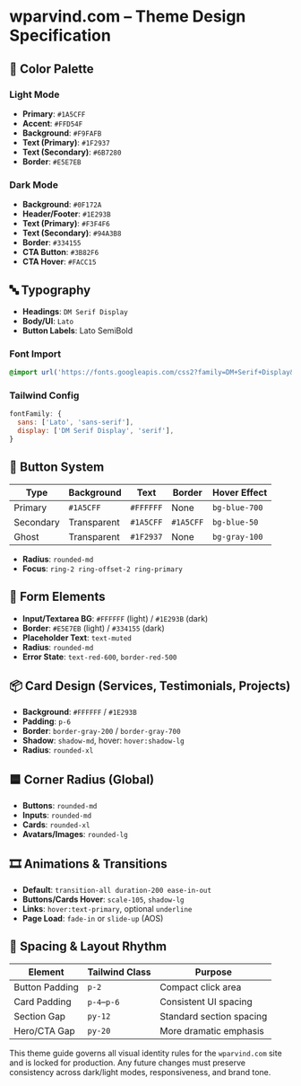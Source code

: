 # wparvind.com – Theme Design Specification

## 🎨 Color Palette

### Light Mode

- **Primary**: `#1A5CFF`
- **Accent**: `#FFD54F`
- **Background**: `#F9FAFB`
- **Text (Primary)**: `#1F2937`
- **Text (Secondary)**: `#6B7280`
- **Border**: `#E5E7EB`

### Dark Mode

- **Background**: `#0F172A`
- **Header/Footer**: `#1E293B`
- **Text (Primary)**: `#F3F4F6`
- **Text (Secondary)**: `#94A3B8`
- **Border**: `#334155`
- **CTA Button**: `#3B82F6`
- **CTA Hover**: `#FACC15`

## 🔤 Typography

- **Headings**: `DM Serif Display`
- **Body/UI**: `Lato`
- **Button Labels**: Lato SemiBold

### Font Import

```css
@import url('https://fonts.googleapis.com/css2?family=DM+Serif+Display&family=Lato:wght@400;600;700&display=swap');
```

### Tailwind Config

```js
fontFamily: {
  sans: ['Lato', 'sans-serif'],
  display: ['DM Serif Display', 'serif'],
}
```

## 🔘 Button System

| Type       | Background   | Text      | Border     | Hover Effect         |
|------------|--------------|-----------|------------|----------------------|
| Primary    | `#1A5CFF`    | `#FFFFFF` | None       | `bg-blue-700`        |
| Secondary  | Transparent  | `#1A5CFF` | `#1A5CFF`  | `bg-blue-50`         |
| Ghost      | Transparent  | `#1F2937` | None       | `bg-gray-100`        |

- **Radius**: `rounded-md`
- **Focus**: `ring-2 ring-offset-2 ring-primary`

## 🧾 Form Elements

- **Input/Textarea BG**: `#FFFFFF` (light) / `#1E293B` (dark)
- **Border**: `#E5E7EB` (light) / `#334155` (dark)
- **Placeholder Text**: `text-muted`
- **Radius**: `rounded-md`
- **Error State**: `text-red-600`, `border-red-500`

## 📦 Card Design (Services, Testimonials, Projects)

- **Background**: `#FFFFFF` / `#1E293B`
- **Padding**: `p-6`
- **Border**: `border-gray-200` / `border-gray-700`
- **Shadow**: `shadow-md`, hover: `hover:shadow-lg`
- **Radius**: `rounded-xl`

## 🟦 Corner Radius (Global)

- **Buttons**: `rounded-md`
- **Inputs**: `rounded-md`
- **Cards**: `rounded-xl`
- **Avatars/Images**: `rounded-lg`

## 🎞️ Animations & Transitions

- **Default**: `transition-all duration-200 ease-in-out`
- **Buttons/Cards Hover**: `scale-105`, `shadow-lg`
- **Links**: `hover:text-primary`, optional `underline`
- **Page Load**: `fade-in` or `slide-up` (AOS)

## 📏 Spacing & Layout Rhythm

| Element       | Tailwind Class | Purpose                  |
|---------------|----------------|--------------------------|
| Button Padding| `p-2`          | Compact click area       |
| Card Padding  | `p-4`–`p-6`    | Consistent UI spacing    |
| Section Gap   | `py-12`        | Standard section spacing |
| Hero/CTA Gap  | `py-20`        | More dramatic emphasis   |

This theme guide governs all visual identity rules for the `wparvind.com` site and is locked for production. Any future changes must preserve consistency across dark/light modes, responsiveness, and brand tone.
